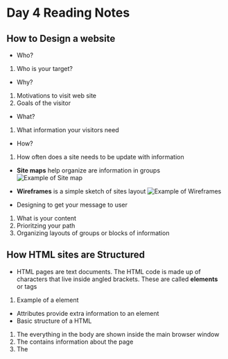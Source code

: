 # Day 4 Reading Notes #

## How to Design a website ##

 - Who?
 1. Who is your target?
 
 - Why?
 1. Motivations to visit web site
 2. Goals of the visitor 

 - What?
 1. What information your visitors need

 - How?
 1. How often does a site needs to be update with information

 - **Site maps** help organize are information in groups
 ![Example of Site map](https://landing.moqups.com/img/covers/diagrams/site-maps/empty-sitemap-template.png)

 - **Wireframes** is a simple sketch of sites  layout
 ![Example of Wireframes](https://support.ingeniux.com/Images/online-documentation/developers/wireframe-example-1.png)

 - Designing to get your message to user
 1. What is your content
 2. Prioritzing your path
 3. Organizing layouts of groups or blocks of information
 
## How HTML sites are Structured ##

 - HTML pages are text documents. 
 The HTML code is made up of characters that live inside angled brackets. These are called **elements** or tags 
  1. Example of a element <a> </a> 
- Attributes provide extra information to an element
- Basic structure of a HTML
 1. The <body> everything in the body are shown inside the main browser window
 2. The <head> contains information about the page
 3. The <title> is shown on top of a url page or tab

 




